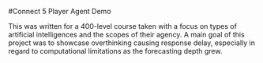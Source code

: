 #Connect 5 Player Agent Demo

This was written for a 400-level course taken with a focus on types of artificial intelligences and the scopes of their agency.
A main goal of this project was to showcase overthinking causing response delay, especially in regard to computational limitations as the forecasting depth grew.